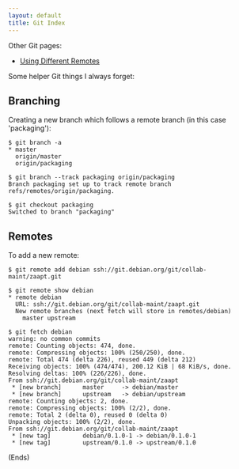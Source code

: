 ```yaml
---
layout: default
title: Git Index
---
```


Other Git pages:

* [Using Different Remotes](git-using-different-remotes.html)

Some helper Git things I always forget:

## Branching

Creating a new branch which follows a remote branch (in this case 'packaging'):

    $ git branch -a
    * master
      origin/master
      origin/packaging
    
    $ git branch --track packaging origin/packaging
    Branch packaging set up to track remote branch refs/remotes/origin/packaging.
    
    $ git checkout packaging
    Switched to branch "packaging"

## Remotes

To add a new remote:

    $ git remote add debian ssh://git.debian.org/git/collab-maint/zaapt.git
    
    $ git remote show debian
    * remote debian
      URL: ssh://git.debian.org/git/collab-maint/zaapt.git
      New remote branches (next fetch will store in remotes/debian)
        master upstream
    
    $ git fetch debian
    warning: no common commits
    remote: Counting objects: 474, done.
    remote: Compressing objects: 100% (250/250), done.
    remote: Total 474 (delta 226), reused 449 (delta 212)
    Receiving objects: 100% (474/474), 200.12 KiB | 68 KiB/s, done.
    Resolving deltas: 100% (226/226), done.
    From ssh://git.debian.org/git/collab-maint/zaapt
     * [new branch]      master     -> debian/master
     * [new branch]      upstream   -> debian/upstream
    remote: Counting objects: 2, done.
    remote: Compressing objects: 100% (2/2), done.
    remote: Total 2 (delta 0), reused 0 (delta 0)
    Unpacking objects: 100% (2/2), done.
    From ssh://git.debian.org/git/collab-maint/zaapt
     * [new tag]         debian/0.1.0-1 -> debian/0.1.0-1
     * [new tag]         upstream/0.1.0 -> upstream/0.1.0

(Ends)
